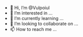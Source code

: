 - 👋 Hi, I’m @Vulpoiul
- 👀 I’m interested in ...
- 🌱 I’m currently learning ...
- 💞️ I’m looking to collaborate on ...
- 📫 How to reach me ...

<!---
Vulpoiul/Vulpoiul is a ✨ special ✨ repository because its `README.md` (this file) appears on your GitHub profile.
You can click the Preview link to take a look at your changes.
--->
